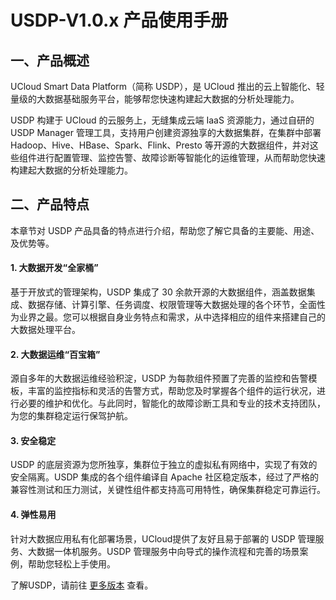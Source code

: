 # USDP-V1.0.x 产品使用手册



## 一、产品概述

UCloud Smart Data Platform（简称 USDP），是 UCloud 推出的云上智能化、轻量级的大数据基础服务平台，能够帮您快速构建起大数据的分析处理能力。

USDP 构建于 UCloud 的云服务上，无缝集成云端 IaaS 资源能力，通过自研的 USDP Manager 管理工具，支持用户创建资源独享的大数据集群，在集群中部署 Hadoop、Hive、HBase、Spark、Flink、Presto 等开源的大数据组件，并对这些组件进行配置管理、监控告警、故障诊断等智能化的运维管理，从而帮助您快速构建起大数据的分析处理能力。



## 二、产品特点

本章节对 USDP 产品具备的特点进行介绍，帮助您了解它具备的主要能、用途、及优势等。

#### 1. 大数据开发“全家桶”

基于开放式的管理架构，USDP 集成了 30 余款开源的大数据组件，涵盖数据集成、数据存储、计算引擎、任务调度、权限管理等大数据处理的各个环节，全面性为业界之最。您可以根据自身业务特点和需求，从中选择相应的组件来搭建自己的大数据处理平台。

#### 2. 大数据运维“百宝箱”

源自多年的大数据运维经验积淀，USDP 为每款组件预置了完善的监控和告警模板，丰富的监控指标和灵活的告警方式，帮助您及时掌握各个组件的运行状况，进行必要的维护和优化。与此同时，智能化的故障诊断工具和专业的技术支持团队，为您的集群稳定运行保驾护航。

#### 3. 安全稳定

USDP 的底层资源为您所独享，集群位于独立的虚拟私有网络中，实现了有效的安全隔离。USDP 集成的各个组件编译自 Apache 社区稳定版本，经过了严格的兼容性测试和压力测试，关键性组件都支持高可用特性，确保集群稳定可靠运行。

#### 4. 弹性易用

针对大数据应用私有化部署场景，UCloud提供了友好且易于部署的 USDP 管理服务、大数据一体机服务。USDP 管理服务中向导式的操作流程和完善的场景案例，帮助您轻松上手使用。



了解USDP，请前往 [更多版本](/usdpdc/general/version_list) 查看。

